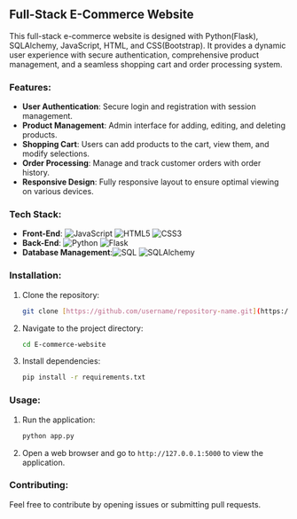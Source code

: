 ## Full-Stack E-Commerce Website

This full-stack e-commerce website is designed with Python(Flask), SQLAlchemy, JavaScript, HTML, and CSS(Bootstrap). It provides a dynamic user experience with secure authentication, comprehensive product management, and a seamless shopping cart and order processing system.

### Features:
- **User Authentication**: Secure login and registration with session management.
- **Product Management**: Admin interface for adding, editing, and deleting products.
- **Shopping Cart**: Users can add products to the cart, view them, and modify selections.
- **Order Processing**: Manage and track customer orders with order history.
- **Responsive Design**: Fully responsive layout to ensure optimal viewing on various devices.

### Tech Stack:
- **Front-End**: ![JavaScript](https://img.shields.io/badge/JavaScript-F7DF1C?style=flat-square&logo=javascript&logoColor=black)
![HTML5](https://img.shields.io/badge/HTML5-E34F26?style=flat-square&logo=html5&logoColor=white)
![CSS3](https://img.shields.io/badge/CSS3-1572B6?style=flat-square&logo=css3&logoColor=white)
- **Back-End**: ![Python](https://img.shields.io/badge/Python-3776AB?style=flat-square&logo=python&logoColor=white)
![Flask](https://img.shields.io/badge/Flask-000000?style=flat-square&logo=flask&logoColor=white)
- **Database Management**:![SQL](https://img.shields.io/badge/SQL-003B57?style=flat-square&logo=sql&logoColor=white)
![SQLAlchemy](https://img.shields.io/badge/SQLAlchemy-003B57?style=flat-square&logo=sqlalchemy&logoColor=white)

### Installation:
1. Clone the repository:
   ```bash
   git clone [https://github.com/username/repository-name.git](https://github.com/ZainMirza-2004/E-commerce-website.git)
   ```
2. Navigate to the project directory:
   ```bash
   cd E-commerce-website
   ```
3. Install dependencies:
   ```bash
   pip install -r requirements.txt
   ```

### Usage:
1. Run the application:
   ```bash
   python app.py
   ```
2. Open a web browser and go to `http://127.0.0.1:5000` to view the application.

### Contributing:
Feel free to contribute by opening issues or submitting pull requests.
